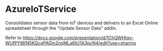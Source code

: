 # AzureIoTService
Consolidates sensor data from IoT devices and delivers to an Excel Online spreadsheet through the "Update Sensor Data" addin.

Refer to https://docs.google.com/presentation/d/1ChQWHtqv-WUfPY8KN5KQcqPAGIn2nqMLa6tU1A3pcN4/edit?usp=sharing


